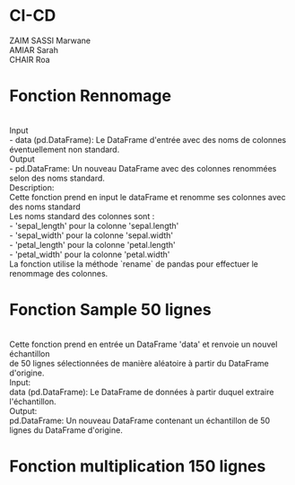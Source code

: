 # CI-CD
ZAIM SASSI Marwane<br>
AMIAR Sarah<br>
CHAIR Roa<br>

<h1>Fonction Rennomage </h1><br>
    Input<br>
    - data (pd.DataFrame): Le DataFrame d'entrée avec des noms de colonnes éventuellement non standard.<br>
    Output<br>
    - pd.DataFrame: Un nouveau DataFrame avec des colonnes renommées selon des noms standard.<br>
    Description:<br>
    Cette fonction prend en input le dataFrame et renomme ses colonnes avec des noms standard<br>
    Les noms standard des colonnes sont :<br>
    - 'sepal_length' pour la colonne 'sepal.length'<br>
    - 'sepal_width' pour la colonne 'sepal.width'<br>
    - 'petal_length' pour la colonne 'petal.length'<br>
    - 'petal_width' pour la colonne 'petal.width'<br>
    La fonction utilise la méthode `rename` de pandas pour effectuer le renommage des colonnes.<br>

<h1>Fonction Sample 50 lignes </h1><br>
    Cette fonction prend en entrée un DataFrame 'data' et renvoie un nouvel échantillon<br>
      de 50 lignes sélectionnées de manière aléatoire à partir du DataFrame d'origine.<br>
       Input:<br>
        data (pd.DataFrame): Le DataFrame de données à partir duquel extraire l'échantillon.<br>
       Output:<br>
        pd.DataFrame: Un nouveau DataFrame contenant un échantillon de 50 lignes du DataFrame d'origine.<br>

<h1>Fonction multiplication 150 lignes</h1><br>  

    
  

